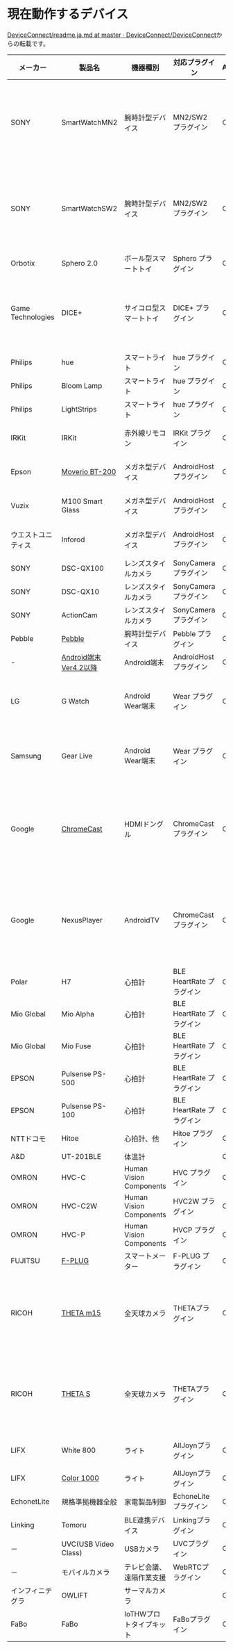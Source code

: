 # 現在動作するデバイス

[DeviceConnect/readme.ja.md at master · DeviceConnect/DeviceConnect](https://github.com/DeviceConnect/DeviceConnect/blob/master/readme.ja.md)からの転載です。


|メーカー|製品名|機器種別|対応プラグイン|Android|iOS|備考|
|-------|----|-------|------------|-------|---|---|
|SONY|SmartWatchMN2|腕時計型デバイス|MN2/SW2 プラグイン|○|×|通知以外の機能を利用するには、スマートウォッチ側でミニアプリの起動が必要|
|SONY|SmartWatchSW2|腕時計型デバイス|MN2/SW2 プラグイン|○|×|通知以外の機能を利用するには、スマートウォッチ側でミニアプリの起動が必要|
|Orbotix|Sphero 2.0|ボール型スマートトイ|Sphero プラグイン|○|○||
|Game Technologies|DICE+|サイコロ型スマートトイ|DICE+ プラグイン|○|○|ソースコード開示なし、開発者向けファームウェアへのアップデートが必要|
|Philips|hue|スマートライト|hue プラグイン|○|○||
|Philips|Bloom Lamp|スマートライト|hue プラグイン|○|○||
|Philips|LightStrips|スマートライト|hue プラグイン|○|○||
|IRKit|IRKit|赤外線リモコン|IRKit プラグイン|○|○|学習した赤外線機器を紐付け|
|Epson|[Moverio BT-200](/devices/moverio)|メガネ型デバイス|AndroidHost プラグイン|○|×|個別の拡張機能にも対応予定|
|Vuzix|M100 Smart Glass|メガネ型デバイス|AndroidHost プラグイン|○|×|個別の拡張機能にも対応予定|
|ウエストユニティス|Inforod|メガネ型デバイス|AndroidHost プラグイン|○|×|個別の拡張機能にも対応予定|
|SONY|DSC-QX100|レンズスタイルカメラ|SonyCamera プラグイン|○|○||
|SONY|DSC-QX10|レンズスタイルカメラ|SonyCamera プラグイン|○|○||
|SONY|ActionCam|レンズスタイルカメラ|SonyCamera プラグイン|○|○||
|Pebble|[Pebble](/devices/pebble)|腕時計型デバイス|Pebble プラグイン|○|○||
|-|[Android端末 Ver4.2以降](/devices/android)|Android端末|AndroidHost プラグイン|○|×|Ver4.2以降|
|LG|G Watch|Android Wear端末|Wear プラグイン|○|×|仮対応のため、ADBでのAPKのインストールが必要|
|Samsung|Gear Live|Android Wear端末|Wear プラグイン|○|×|仮対応のため、ADBでのAPKのインストールが必要|
|Google|[ChromeCast](/devices/chromecast)|HDMIドングル|ChromeCast プラグイン|○|○|Google Cast SDK Developer ConsoleのページでデバイスとReceiverアプリの登録が必要|
|Google|NexusPlayer|AndroidTV|ChromeCast プラグイン|○|○|Google Cast SDK Developer ConsoleのページでデバイスとReceiverアプリの登録が必要|
|Polar|H7|心拍計|BLE HeartRate プラグイン|○|×||
|Mio Global|Mio Alpha|心拍計|BLE HeartRate プラグイン|○|×||
|Mio Global|Mio Fuse|心拍計|BLE HeartRate プラグイン|○|×||
|EPSON|Pulsense PS-500|心拍計|BLE HeartRate プラグイン|○|×||
|EPSON|Pulsense PS-100|心拍計|BLE HeartRate プラグイン|○|×||
|NTTドコモ|Hitoe|心拍計、他|Hitoe プラグイン|○|○|開発中|
|A&D|UT-201BLE|体温計||○|x||
|OMRON|HVC-C|Human Vision Components|HVC プラグイン|○|×||
|OMRON|HVC-C2W|Human Vision Components|HVC2W プラグイン|○|×||
|OMRON|HVC-P|Human Vision Components|HVCP プラグイン|○|×||
|FUJITSU|[F-PLUG](/devices/f_plug)|スマートメーター|F-PLUG プラグイン|○|×||
|RICOH|[THETA m15](/devices/theta_m15)|全天球カメラ|THETAプラグイン|○|○|RICOH THETA Developersにて開発者登録、およびSDKのダウンロードが必要。|
|RICOH|[THETA S](/devices/theta_s)|全天球カメラ|THETAプラグイン|○|○|RICOH THETA Developersにて開発者登録、およびSDKのダウンロードが必要。|
|LIFX|White 800|ライト|AllJoynプラグイン|○|○|White 800の色は変えられない。|
|LIFX|[Color 1000](/devices/color_100)|ライト|AllJoynプラグイン|○|○||
|EchonetLite|規格準拠機器全般|家電製品制御|EchoneLiteプラグイン|○|×|準拠機器全般|
|Linking|Tomoru|BLE連携デバイス|Linkingプラグイン|○|○|準拠機器全般。開発中|
|－|UVC(USB Video Class)|USBカメラ|UVCプラグイン|○|×||
|－|モバイルカメラ|テレビ会議、遠隔作業支援|WebRTCプラグイン|○|×||
|インフィニテグラ|OWLIFT|サーマルカメラ||○|×||
|FaBo|FaBo|IoTHWプロトタイプキット|FaBoプラグイン|○|×||

